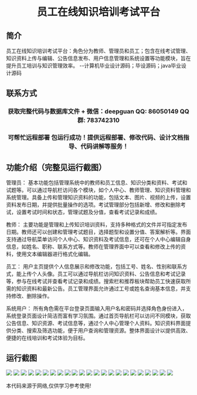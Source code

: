 <p><h1 align="center">员工在线知识培训考试平台</h1></p>

## 简介
员工在线知识培训考试平台：角色分为教师、管理员和员工；包含在线考试管理、知识资料上传与编辑、公告信息发布、用户信息管理和系统设置等功能模块，旨在提升员工培训与知识管理效率。    --计算机毕业设计源码；毕设源码；java毕业设计源码


## 联系方式
<p><h3 align="center">获取完整代码与数据库文件 + 微信：deepguan QQ: 86050149 QQ群: 783742310</h3></p>
<p><h3 align="center">可帮忙远程部署 包运行成功！提供远程部署、修改代码、设计文档指导、代码讲解等服务！</h3></p>

## 功能介绍（完整见运行截图）
管理员： 基本功能包括管理系统中的教师和员工信息、知识分类和资料、考试和试题等。可以通过导航栏访问各个模块，如个人中心、教师管理、知识资料管理和系统管理。具备上传和管理知识资料的功能，包括文本、图片、视频的上传，设置资料发布日期，并提供批量操作的选项。考试管理部分包括新增、修改和删除考试，设置考试时间和状态，管理试题及分值，查看考试记录和成绩。

教师： 主要功能是管理和上传知识培训资料，支持多种格式的文件并可指定发布日期。教师还可以创建和管理考试题目，选择题型和设置分值、答案解析等。界面支持通过导航菜单访问个人中心、知识资料及考试信息，还可在个人中心编辑自身信息，如姓名、职称、联系方式等。教师在管理界面中可以查看和修改上传的资料，使用文本编辑器进行格式化编辑。

员工： 用户主页提供个人信息展示和修改功能，包括工号、姓名、性别和联系方式，能上传个人头像。员工可以通过导航栏访问知识资料、公告信息和考试记录等，参与在线考试并查看考试记录和成绩。搜索栏和推荐板块帮助员工快速获取所需的知识资料和最新公告。员工管理界面允许通过工号或姓名查询基本信息，并支持修改、删除操作。

系统用户： 所有角色需在平台登录页面输入用户名和密码并选择角色身份进入，系统登录页面设计简洁而富有学习氛围。通过首页导航栏可以访问不同模块，获取公告信息、知识资源、考试信息等，通过个人中心管理个人资料。知识资料界面提供分类、搜索及筛选功能，便于用户查询和管理资源。整体界面设计以提供高效、便捷的在线培训和考试体验为目标。


## 运行截图
![](img/001.jpg)
![](img/002.jpg)
![](img/003.jpg)
![](img/004.jpg)
![](img/005.jpg)
![](img/006.jpg)
![](img/007.jpg)
![](img/008.jpg)
![](img/009.jpg)
![](img/010.jpg)
![](img/011.jpg)
![](img/012.jpg)
![](img/013.jpg)
![](img/014.jpg)
![](img/015.jpg)
![](img/016.jpg)
![](img/017.jpg)
![](img/018.jpg)
![](img/019.jpg)
![](img/020.jpg)
![](img/021.jpg)
![](img/022.jpg)
![](img/023.jpg)

<p>本代码来源于网络,仅供学习参考使用!</p>
